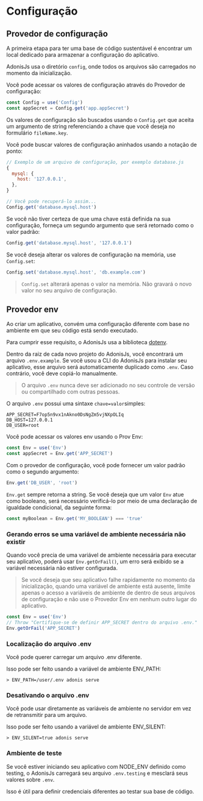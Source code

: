 # Configuração

## Provedor de configuração
A primeira etapa para ter uma base de código sustentável é encontrar um local dedicado 
para armazenar a configuração do aplicativo.

AdonisJs usa o diretório `config`, onde todos os arquivos são carregados no momento da inicialização.

Você pode acessar os valores de configuração através do Provedor de configuração:

``` js
const Config = use('Config')
const appSecret = Config.get('app.appSecret')
```

Os valores de configuração são buscados usando o `Config.get` que aceita um argumento de string 
referenciando a chave que você deseja no formulário `fileName.key`.

Você pode buscar valores de configuração aninhados usando a notação de ponto:

``` js
// Exemplo de um arquivo de configuração, por exemplo database.js
{
  mysql: {
    host: '127.0.0.1',
  },
}

// Você pode recuperá-lo assim...
Config.get('database.mysql.host')
```

Se você não tiver certeza de que uma chave está definida na sua configuração, forneça um 
segundo argumento que será retornado como o valor padrão:

``` js
Config.get('database.mysql.host', '127.0.0.1')
```

Se você deseja alterar os valores de configuração na memória, use `Config.set`:

``` js
Config.set('database.mysql.host', 'db.example.com')
```

> `Config.set` alterará apenas o valor na memória. Não gravará o 
> novo valor no seu arquivo de configuração.

## Provedor env

Ao criar um aplicativo, convém uma configuração diferente com base no ambiente em que seu código está sendo executado.

Para cumprir esse requisito, o AdonisJs usa a biblioteca [dotenv](https://github.com/motdotla/dotenv).

Dentro da raiz de cada novo projeto do AdonisJs, você encontrará um arquivo `.env.example`. Se 
você usou a CLI do AdonisJs para instalar seu aplicativo, esse arquivo será automaticamente duplicado 
como `.env`. Caso contrário, você deve copiá-lo manualmente.

> O arquivo `.env` nunca deve ser adicionado no seu controle de versão ou compartilhado com outras pessoas.

O arquivo `.env` possui uma sintaxe `chave=valor`simples:
```
APP_SECRET=F7op5n9vx1nAkno0DsNgZm5vjNXpOLIq
DB_HOST=127.0.0.1
DB_USER=root
```

Você pode acessar os valores env usando o Prov Env:
``` js
const Env = use('Env')
const appSecret = Env.get('APP_SECRET')
```

Com o provedor de configuração, você pode fornecer um valor padrão como o segundo argumento:
``` js
Env.get('DB_USER', 'root')
```

`Env.get` sempre retorna a string. Se você deseja que um valor `Env` atue como booleano, 
será necessário verificá-lo por meio de uma declaração de igualdade condicional, da seguinte forma:

``` js
const myBoolean = Env.get('MY_BOOLEAN') === 'true'
```

### Gerando erros se uma variável de ambiente necessária não existir

Quando você precia de uma variável de ambiente necessária para executar seu aplicativo, 
poderá usar `Env.getOrFail()`, um erro será exibido se a variável necessária não estiver configurada.

> Se você deseja que seu aplicativo falhe rapidamente no momento da inicialização, 
> quando uma variável de ambiente está ausente, limite apenas o acesso a variáveis 
> de ambiente de dentro de seus arquivos de configuração e não use o Provedor Env 
> em nenhum outro lugar do aplicativo.

``` js
const Env = use('Env')
// Throw "Certifique-se de definir APP_SECRET dentro do arquivo .env."
Env.getOrFail('APP_SECRET')
```

### Localização do arquivo .env
Você pode querer carregar um arquivo .env diferente.

Isso pode ser feito usando a variável de ambiente ENV_PATH:
```
> ENV_PATH=/user/.env adonis serve
```

### Desativando o arquivo .env
Você pode usar diretamente as variáveis de ambiente no servidor em vez de retransmitir para um arquivo.

Isso pode ser feito usando a variável de ambiente ENV_SILENT:

```
> ENV_SILENT=true adonis serve
```

### Ambiente de teste
Se você estiver iniciando seu aplicativo com NODE_ENV definido como testing, 
o AdonisJs carregará seu arquivo `.env.testing` e mesclará seus valores sobre `.env`.

Isso é útil para definir credenciais diferentes ao testar sua base de código.
